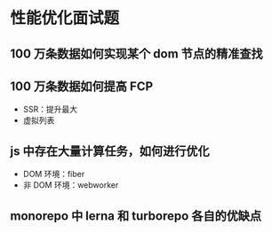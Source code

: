 # 性能优化面试题

## 100 万条数据如何实现某个 dom 节点的精准查找

## 100 万条数据如何提高 FCP

- SSR：提升最大
- 虚拟列表

## js 中存在大量计算任务，如何进行优化

- DOM 环境：fiber
- 非 DOM 环境：webworker

## monorepo 中 lerna 和 turborepo 各自的优缺点
